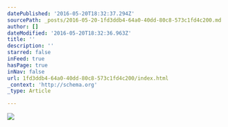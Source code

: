 ```yaml
---
datePublished: '2016-05-20T18:32:37.294Z'
sourcePath: _posts/2016-05-20-1fd3ddb4-64a0-40dd-80c8-573c1fd4c200.md
author: []
dateModified: '2016-05-20T18:32:36.963Z'
title: ''
description: ''
starred: false
inFeed: true
hasPage: true
inNav: false
url: 1fd3ddb4-64a0-40dd-80c8-573c1fd4c200/index.html
_context: 'http://schema.org'
_type: Article

---
```

![](https://s3-us-west-2.amazonaws.com/the-grid-img/p/ff2c5e55956320c4e4a5d7f9901f67cedc4173a9.jpg)
